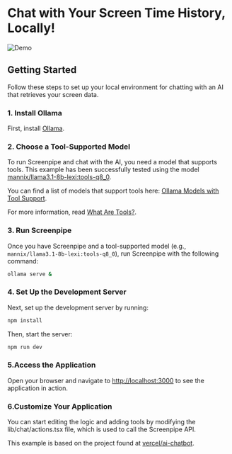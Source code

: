 
# Chat with Your Screen Time History, Locally!

![Demo](./public/demo.gif)

## Getting Started

Follow these steps to set up your local environment for chatting with an AI that retrieves your screen data.

### 1. Install Ollama

First, install [Ollama](https://www.ollama.com/).

### 2. Choose a Tool-Supported Model

To run Screenpipe and chat with the AI, you need a model that supports tools. This example has been successfully tested using the model [mannix/llama3.1-8b-lexi:tools-q8_0](https://ollama.com/mannix/llama3.1-8b-lexi). 

You can find a list of models that support tools here: [Ollama Models with Tool Support](https://ollama.com/search?c=tools). 

For more information, read [What Are Tools?](https://ollama.com/blog/tool-support).

### 3. Run Screenpipe

Once you have Screenpipe and a tool-supported model (e.g., `mannix/llama3.1-8b-lexi:tools-q8_0`), run Screenpipe with the following command:

```bash
ollama serve &
```

### 4. Set Up the Development Server

Next, set up the development server by running: 

```bash
npm install
```
Then, start the server:
```bash
npm run dev
```

### 5.Access the Application

Open your browser and navigate to [http://localhost:3000](http://localhost:3000) to see the application in action.

### 6.Customize Your Application

You can start editing the logic and adding tools by modifying the lib/chat/actions.tsx file, which is used to call the Screenpipe API.


This example is based on the project found at [vercel/ai-chatbot](https://github.com/vercel/ai-chatbot).
